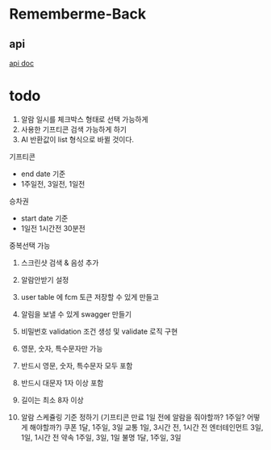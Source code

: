 # Rememberme-Back

## api
[api doc](https://cocorememberme.azurewebsites.net/docs)


# todo
1. 알람 일시를 체크박스 형태로 선택 가능하게
1. 사용한 기프티콘 검색 가능하게 하기
1. AI 반환값이 list 형식으로 바뀔 것이다.


기프티콘
- end date 기준
- 1주일전, 3일전, 1일전

승차권
- start date 기준
- 1일전 1시간전 30분전

중복선택 가능

1. 스크린샷 검색 & 음성 추가
1. 알람안받기 설정
1. user table 에 fcm 토큰 저장할 수 있게 만들고
1. 알림을 보낼 수 있게 swagger 만들기
1. 비밀번호 validation 조건 생성 및 validate 로직 구현

1. 영문, 숫자, 특수문자만 가능
2. 반드시 영문, 숫자, 특수문자 모두 포함
3. 반드시 대문자 1자 이상 포함
4. 길이는 최소 8자 이상


1. 알람 스케쥴링 기준 정하기 (기프티콘 만료 1일 전에 알람을 줘야할까? 1주일? 어떻게 해야할까?)
쿠폰 1달, 1주일, 3일
교통 1일, 3시간 전, 1시간 전
엔터테인먼트 3일, 1일, 1시간 전
약속 1주일, 3일, 1일
불명 1달, 1주일, 3일
